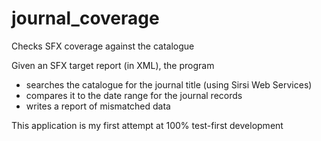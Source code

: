 journal_coverage
================

Checks SFX coverage against the catalogue

Given an SFX target report (in XML), the program
- searches the catalogue for the journal title (using Sirsi Web Services)
- compares it to the date range for the journal records
- writes a report of mismatched data

This application is my first attempt at 100% test-first development
